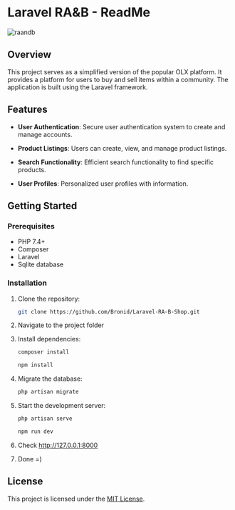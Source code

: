 
# Laravel RA&B - ReadMe

![raandb](https://github.com/Bronid/Laravel-RA-B-Shop/assets/61603558/d88996fa-2b19-4b99-85e6-526298651fc7)

## Overview

This project serves as a simplified version of the popular OLX platform. It provides a platform for users to buy and sell items within a community. The application is built using the Laravel framework.

## Features

- **User Authentication**: Secure user authentication system to create and manage accounts.

- **Product Listings**: Users can create, view, and manage product listings.

- **Search Functionality**: Efficient search functionality to find specific products.

- **User Profiles**: Personalized user profiles with information.

## Getting Started

### Prerequisites

- PHP 7.4+
- Composer
- Laravel
- Sqlite database

### Installation

1. Clone the repository:
    ```bash
    git clone https://github.com/Bronid/Laravel-RA-B-Shop.git
    ```

2. Navigate to the project folder

3. Install dependencies:
    ```bash
    composer install
    ```
    ```bash
    npm install
    ```

4. Migrate the database:
    ```bash
    php artisan migrate
    ```

5. Start the development server:
    ```bash
    php artisan serve
    ```
    ```bash
    npm run dev
    ```
6. Check http://127.0.0.1:8000

7. Done =)

## License

This project is licensed under the [MIT License](LICENSE).
